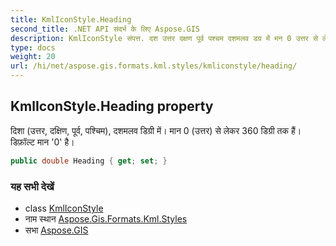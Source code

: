 ```yaml
---
title: KmlIconStyle.Heading
second_title: .NET API संदर्भ के लिए Aspose.GIS
description: KmlIconStyle संपत्त. दश उत्तर दक्षण पूर्व पश्चम दशमलव डग्र में मन 0 उत्तर से लेकर 360 डग्र तक हैं डफ़ल्ट मन 0 है
type: docs
weight: 20
url: /hi/net/aspose.gis.formats.kml.styles/kmliconstyle/heading/
---
```

## KmlIconStyle.Heading property

दिशा (उत्तर, दक्षिण, पूर्व, पश्चिम), दशमलव डिग्री में। मान 0 (उत्तर) से लेकर 360 डिग्री तक हैं। डिफ़ॉल्ट मान '0' है।

```csharp
public double Heading { get; set; }
```

### यह सभी देखें

* class [KmlIconStyle](../)
* नाम स्थान [Aspose.Gis.Formats.Kml.Styles](../../kmliconstyle/)
* सभा [Aspose.GIS](../../../)


